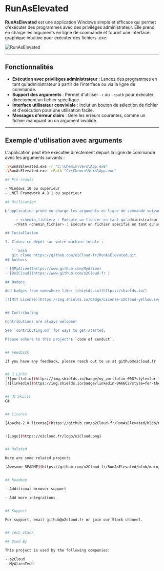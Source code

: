 # RunAsElevated

**RunAsElevated** est une application Windows simple et efficace qui permet d'exécuter des programmes avec des privilèges administrateur. Elle prend en charge les arguments en ligne de commande et fournit une interface graphique intuitive pour exécuter des fichiers .exe.

![RunAsElevated](https://i.imgur.com/G5GS4lI.png)

---

## Fonctionnalités

- **Exécution avec privilèges administrateur** : Lancez des programmes en tant qu'administrateur à partir de l'interface ou via la ligne de commande.
- **Support des arguments** : Permet d'utiliser `-r` ou `-rpath` pour exécuter directement un fichier spécifique.
- **Interface utilisateur conviviale** : Inclut un bouton de sélection de fichier et d'exécution pour une utilisation facile.
- **Messages d'erreur clairs** : Gère les erreurs courantes, comme un fichier manquant ou un argument invalide.

---

## Exemple d'utilisation avec arguments

L'application peut être exécutée directement depuis la ligne de commande avec les arguments suivants :

```bash
.\RunAsElevated.exe -r "C:\Chemin\Vers\App.exe"
.\RunAsElevated.exe -rPath "C:\Chemin\Vers\App.exe"

## Pré-requis

- Windows 10 ou supérieur
- .NET Framework 4.8.1 ou supérieur

## Utilisation

L'application prend en charge les arguments en ligne de commande suivants :

    -r <chemin_fichier> : Exécute un fichier en tant qu'administrateur. Exemple : -r "C:\App.exe"
    -rPath <chemin_fichier> : Exécute un fichier spécifié en tant qu'administrateur. Exemple : -rPath 

## Installation

1. Clonez ce dépôt sur votre machine locale :

   ```bash
   git clone https://github.com/o2Cloud-fr/RunAsElevated.git
## Authors

- [@MyAlien](https://www.github.com/MyAlien)
- [@o2Cloud](https://www.github.com/o2Cloud-fr )

## Badges

Add badges from somewhere like: [shields.io](https://shields.io/)

[![MIT License](https://img.shields.io/badge/License-o2Cloud-yellow.svg)]()


## Contributing

Contributions are always welcome!

See `contributing.md` for ways to get started.

Please adhere to this project's `code of conduct`.


## Feedback

If you have any feedback, please reach out to us at github@o2cloud.fr


## 🔗 Links
[![portfolio](https://img.shields.io/badge/my_portfolio-000?style=for-the-badge&logo=ko-fi&logoColor=white)](https://vcard.o2cloud.fr/)
[![linkedin](https://img.shields.io/badge/linkedin-0A66C2?style=for-the-badge&logo=linkedin&logoColor=white)](https://www.linkedin.com/in/remi-simier-2b30142a1/)


## 🛠 Skills
C#


## License

[Apache-2.0 license](https://github.com/o2Cloud-fr/RunAsElevated/blob/main/LICENSE)


![Logo](https://o2cloud.fr/logo/o2Cloud.png)


## Related

Here are some related projects

[Awesome README](https://github.com/o2Cloud-fr/RunAsElevated/blob/main/README.md)


## Roadmap

- Additional browser support

- Add more integrations


## Support

For support, email github@o2cloud.fr or join our Slack channel.


## Tech Stack

## Used By

This project is used by the following companies:

- o2Cloud
- MyAlienTech

